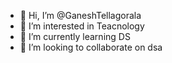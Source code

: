 - 👋 Hi, I’m @GaneshTellagorala
- 👀 I’m interested in Teacnology
- 🌱 I’m currently learning DS
- 💞️ I’m looking to collaborate on dsa


<!---
GaneshTellagorala/GaneshTellagorala is a ✨ special ✨ repository because its `README.md` (this file) appears on your GitHub profile.
You can click the Preview link to take a look at your changes.
--->
